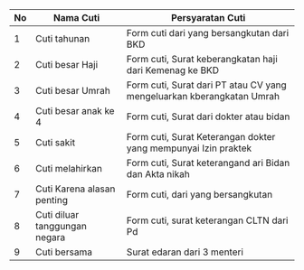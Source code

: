 | No | Nama Cuti                     | Persyaratan Cuti                                                      |
|----|-------------------------------|-----------------------------------------------------------------------|
| 1  | Cuti tahunan                  | Form cuti dari yang bersangkutan dari BKD                             |
| 2  | Cuti besar Haji               | Form cuti, Surat keberangkatan haji dari Kemenag ke BKD               |
| 3  | Cuti besar Umrah              | Form cuti, Surat dari PT atau CV yang mengeluarkan kberangkatan Umrah |
| 4  | Cuti besar anak ke 4          | Form cuti, Surat dari dokter atau bidan                               |
| 5  | Cuti sakit                    | Form cuti, Surat Keterangan dokter yang mempunyai Izin praktek        |
| 6  | Cuti melahirkan               | Form cuti, Surat keterangand ari Bidan dan Akta nikah                 |
| 7  | Cuti Karena alasan penting    | Form cuti, dari yang bersangkutan                                     |
| 8  | Cuti diluar tanggungan negara | Form cuti, surat keterangan CLTN dari Pd                              |
| 9  | Cuti bersama                  | Surat edaran dari 3 menteri                                           |